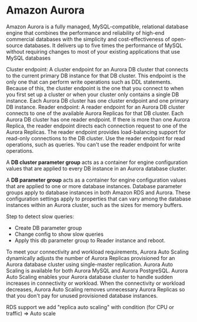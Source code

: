 # Amazon Aurora

Amazon Aurora is a fully managed, MySQL-compatible, relational database engine that combines the performance and reliability of high-end commercial databases with the simplicity and cost-effectiveness of open-source databases. It delivers up to five times the performance of MySQL without requiring changes to most of your existing applications that use MySQL databases

Cluster endpoint: A cluster endpoint for an Aurora DB cluster that connects to the current primary DB instance for that DB cluster. This endpoint is the only one that can perform write operations such as DDL statements. Because of this, the cluster endpoint is the one that you connect to when you first set up a cluster or when your cluster only contains a single DB instance.
Each Aurora DB cluster has one cluster endpoint and one primary DB instance.
Reader endpoint: A reader endpoint for an Aurora DB cluster connects to one of the available Aurora Replicas for that DB cluster. Each Aurora DB cluster has one reader endpoint. If there is more than one Aurora Replica, the reader endpoint directs each connection request to one of the Aurora Replicas.
The reader endpoint provides load-balancing support for read-only connections to the DB cluster. Use the reader endpoint for read operations, such as queries. You can't use the reader endpoint for write operations.


A **DB cluster parameter group** acts as a container for engine configuration values that are applied to every DB instance in an Aurora database cluster.

A **DB parameter group** acts as a container for engine configuration values that are applied to one or more database instances. Database parameter groups apply to database instances in both Amazon RDS and Aurora. These configuration settings apply to properties that can vary among the database instances within an Aurora cluster, such as the sizes for memory buffers.


Step to detect slow queries:
* Create DB parameter group
* Change config to show slow queries
* Apply this db parameter group to Reader instance and reboot.

To meet your connectivity and workload requirements, Aurora Auto Scaling dynamically adjusts the number of Aurora Replicas provisioned for an Aurora database cluster using single-master replication. Aurora Auto Scaling is available for both Aurora MySQL and Aurora PostgreSQL. Aurora Auto Scaling enables your Aurora database cluster to handle sudden increases in connectivity or workload. When the connectivity or workload decreases, Aurora Auto Scaling removes unnecessary Aurora Replicas so that you don't pay for unused provisioned database instances.

RDS support we add "replica auto scaling" with condition (for CPU or traffic) => Auto scale
